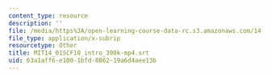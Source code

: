 ```yaml
---
content_type: resource
description: ''
file: /media/https%3A/open-learning-course-data-rc.s3.amazonaws.com/14-01sc-principles-of-microeconomics-fall-2011/63a1aff6e1001bfd086219a6d4aee13b_MIT14_01SCF10_intro_300k-mp4.srt
file_type: application/x-subrip
resourcetype: Other
title: MIT14_01SCF10_intro_300k-mp4.srt
uid: 63a1aff6-e100-1bfd-0862-19a6d4aee13b
---
```

